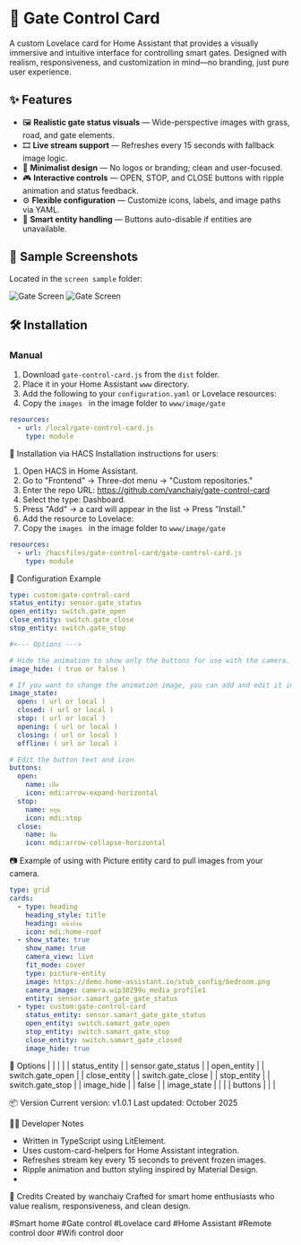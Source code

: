 # 🚪 Gate Control Card

A custom Lovelace card for Home Assistant that provides a visually immersive and intuitive interface for controlling smart gates. Designed with realism, responsiveness, and customization in mind—no branding, just pure user experience.

## ✨ Features

- 🖼️ **Realistic gate status visuals** — Wide-perspective images with grass, road, and gate elements.
- 🎞️ **Live stream support** — Refreshes every 15 seconds with fallback image logic.
- 🧼 **Minimalist design** — No logos or branding; clean and user-focused.
- 🎮 **Interactive controls** — OPEN, STOP, and CLOSE buttons with ripple animation and status feedback.
- ⚙️ **Flexible configuration** — Customize icons, labels, and image paths via YAML.
- 🧠 **Smart entity handling** — Buttons auto-disable if entities are unavailable.

## 📸 Sample Screenshots

Located in the `screen sample` folder:

![Gate Screen](./screen%20sample/Screen_Recording_20251017_210023_Chrome.gif)
![Gate Screen](./screen%20sample/Screen_Recording_20251017_205921_Chrome.gif)


## 🛠️ Installation

### Manual

1. Download `gate-control-card.js` from the `dist` folder.
2. Place it in your Home Assistant `www` directory.
3. Add the following to your `configuration.yaml` or Lovelace resources:
4. Copy the  `images ` in the image folder to  `www/image/gate `

```yaml
resources:
  - url: /local/gate-control-card.js
    type: module
```


🧪 Installation via HACS
Installation instructions for users:
1. Open HACS in Home Assistant.
2. Go to "Frontend" → Three-dot menu → "Custom repositories."
3. Enter the repo URL: https://github.com/vanchaiy/gate-control-card
4. Select the type: Dashboard.
5. Press "Add" → a card will appear in the list → Press "Install."
6. Add the resource to Lovelace:
7. Copy the  `images ` in the image folder to  `www/image/gate `

```yaml
resources:
  - url: /hacsfiles/gate-control-card/gate-control-card.js
    type: module
```

🧾 Configuration Example

```yaml
type: custom:gate-control-card
status_entity: sensor.gate_status
open_entity: switch.gate_open
close_entity: switch.gate_close
stop_entity: switch.gate_stop

#<--- Options --->

# Hide the animation to show only the buttons for use with the camera.
image_hide: ( true or false ) 

# If you want to change the animation image, you can add and edit it in the section.
image_state:
  open: ( url or local )
  closed: ( url or local )
  stop: ( url or local )
  opening: ( url or local )
  closing: ( url or local )
  offline: ( url or local )

# Edit the button text and icon
buttons:
  open:
    name: เปิด
    icon: mdi:arrow-expand-horizontal
  stop:
    name: หยุด
    icon: mdi:stop
  close:
    name: ปิด
    icon: mdi:arrow-collapse-horizontal
```


📷 Example of using with Picture entity card to pull images from your camera.

```yaml
type: grid
cards:
  - type: heading
    heading_style: title
    heading: หน้าบ้าน
    icon: mdi:home-roof
  - show_state: true
    show_name: true
    camera_view: live
    fit_mode: cover
    type: picture-entity
    image: https://demo.home-assistant.io/stub_config/bedroom.png
    camera_image: camera.wip30299u_media_profile1
    entity: sensor.samart_gate_gate_status
  - type: custom:gate-control-card
    status_entity: sensor.samart_gate_gate_status
    open_entity: switch.samart_gate_open
    stop_entity: switch.samart_gate_stop
    close_entity: switch.samart_gate_closed
    image_hide: true
```


🔧 Options
|  |  |  | 
| status_entity |  | sensor.gate_status | 
| open_entity |  | switch.gate_open | 
| close_entity |  | switch.gate_close | 
| stop_entity |  | switch.gate_stop | 
| image_hide |  | false | 
| image_state |  |  | 
| buttons |  |  | 


📦 Version
Current version: v1.0.1
Last updated: October 2025

🧑‍💻 Developer Notes
- Written in TypeScript using LitElement.
- Uses custom-card-helpers for Home Assistant integration.
- Refreshes stream key every 15 seconds to prevent frozen images.
- Ripple animation and button styling inspired by Material Design.
- 
🙌 Credits
Created by wanchaiy
Crafted for smart home enthusiasts who value realism, responsiveness, and clean design.


#Smart home #Gate control #Lovelace card #Home Assistant #Remote control door #Wifi control door

